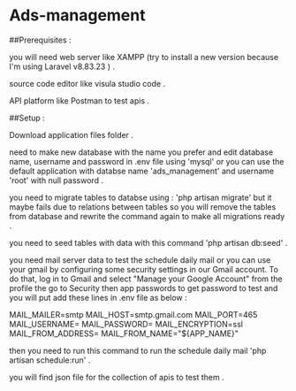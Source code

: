 # Ads-management

##Prerequisites :

you will need web server like XAMPP (try to install a new version because I'm using Laravel v8.83.23 ) .

source code editor like visula studio code .

API platform like Postman to test apis .

##Setup :

Download application files folder .

need to make new database with the name you prefer and edit database name, username and password in .env file using 'mysql' or you can use the default application with databse name 'ads_management' and username 'root' with null password .

you need to migrate tables to databse using : 'php artisan migrate' but it maybe fails due to relations between tables so you will remove the tables from database and rewrite the command again to make all migrations ready .

you need to seed tables with data with this command 'php artisan db:seed' .

you need mail server data to test the schedule daily mail or you can use your gmail by configuring some security settings in our Gmail account. To do that, log in to Gmail and select "Manage your Google Account" from the profile the go to Security then app passwords to get password to test and you will put add these lines in .env file as below :

MAIL_MAILER=smtp
MAIL_HOST=smtp.gmail.com
MAIL_PORT=465
MAIL_USERNAME=<Enter your Gmail address>
MAIL_PASSWORD=<Enter your Gmail password>
MAIL_ENCRYPTION=ssl
MAIL_FROM_ADDRESS=<Enter your Gmail address>
MAIL_FROM_NAME="${APP_NAME}"

then you need to run this command to run the schedule daily mail 'php artisan schedule:run' .

you will find json file for the collection of apis to test them .
